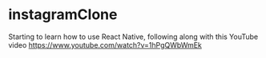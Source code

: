 # instagramClone
Starting to learn how to use React Native, following along with this YouTube video https://www.youtube.com/watch?v=1hPgQWbWmEk
